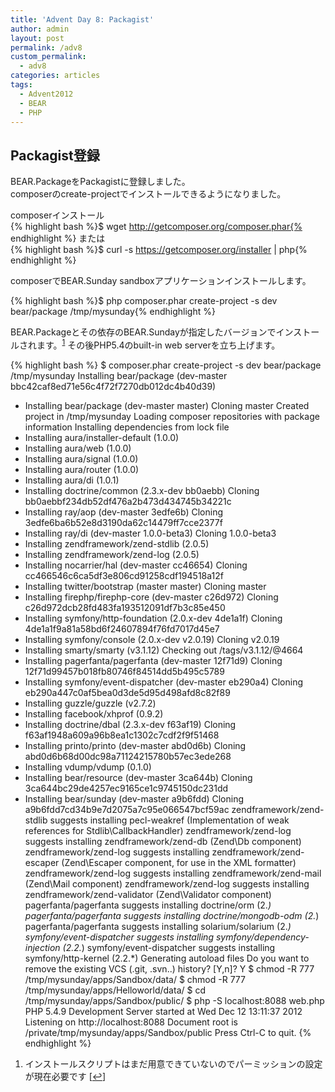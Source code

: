 ```yaml
---
title: 'Advent Day 8: Packagist'
author: admin
layout: post
permalink: /adv8
custom_permalink:
  - adv8
categories: articles
tags:
  - Advent2012
  - BEAR
  - PHP
---
```


## Packagist登録

BEAR.PackageをPackagistに登録しました。  
composerのcreate-projectでインストールできるようになりました。

composerインストール  
{% highlight bash %}$ wget http://getcomposer.org/composer.phar{% endhighlight %}
または  
{% highlight bash %}$ curl -s https://getcomposer.org/installer | php{% endhighlight %}

composerでBEAR.Sunday sandboxアプリケーションインストールします。

{% highlight bash %}$ php composer.phar create-project -s dev bear/package /tmp/mysunday{% endhighlight %}

BEAR.Packageとその依存のBEAR.Sundayが指定したバージョンでインストールされます。<sup><a href="#footnote_0_1385" id="identifier_0_1385" class="footnote-link footnote-identifier-link" title=" インストールスクリプトはまだ用意できていないのでパーミッションの設定が現在必要です">1</a></sup> その後PHP5.4のbuilt-in web serverを立ち上げます。

{% highlight bash %}
$ composer.phar create-project -s dev bear/package /tmp/mysunday
Installing bear/package (dev-master bbc42caf8ed71e56c4f72f7270db012dc4b40d39)
  - Installing bear/package (dev-master master)
    Cloning master
Created project in /tmp/mysunday
Loading composer repositories with package information
Installing dependencies from lock file
  - Installing aura/installer-default (1.0.0)
  - Installing aura/web (1.0.0)
  - Installing aura/signal (1.0.0)
  - Installing aura/router (1.0.0)
  - Installing aura/di (1.0.1)
  - Installing doctrine/common (2.3.x-dev bb0aebb)
    Cloning bb0aebbf234db52df476a2b473d434745b34221c
  - Installing ray/aop (dev-master 3edfe6b)
    Cloning 3edfe6ba6b52e8d3190da62c14479ff7cce2377f
  - Installing ray/di (dev-master 1.0.0-beta3)
    Cloning 1.0.0-beta3
  - Installing zendframework/zend-stdlib (2.0.5)
  - Installing zendframework/zend-log (2.0.5)
  - Installing nocarrier/hal (dev-master cc46654)
    Cloning cc466546c6ca5df3e806cd91258cdf194518a12f
  - Installing twitter/bootstrap (master master)
    Cloning master
  - Installing firephp/firephp-core (dev-master c26d972)
    Cloning c26d972dcb28fd483fa193512091df7b3c85e450
  - Installing symfony/http-foundation (2.0.x-dev 4de1a1f)
    Cloning 4de1a1f9a81a58bd6f24607894f76fd7017d45e7
  - Installing symfony/console (2.0.x-dev v2.0.19)
    Cloning v2.0.19
  - Installing smarty/smarty (v3.1.12)
    Checking out /tags/v3.1.12/@4664
  - Installing pagerfanta/pagerfanta (dev-master 12f71d9)
    Cloning 12f71d99457b018fb80746f84514dd5b495c5789
  - Installing symfony/event-dispatcher (dev-master eb290a4)
    Cloning eb290a447c0af5bea0d3de5d95d498afd8c82f89
  - Installing guzzle/guzzle (v2.7.2)
  - Installing facebook/xhprof (0.9.2)
  - Installing doctrine/dbal (2.3.x-dev f63af19)
    Cloning f63af1948a609a96b8ea1c1302c7cdf2f9f51468
  - Installing printo/printo (dev-master abd0d6b)
    Cloning abd0d6b68d00dc98a71124215780b57ec3ede268
  - Installing vdump/vdump (0.1.0)
  - Installing bear/resource (dev-master 3ca644b)
    Cloning 3ca644bc29de4257ec9165ce1c9745150dc231dd
  - Installing bear/sunday (dev-master a9b6fdd)
    Cloning a9b6fdd7cd34b9e7d2075a7c95e066547bcf59ac
zendframework/zend-stdlib suggests installing pecl-weakref (Implementation of weak references for Stdlib\CallbackHandler)
zendframework/zend-log suggests installing zendframework/zend-db (Zend\Db component)
zendframework/zend-log suggests installing zendframework/zend-escaper (Zend\Escaper component, for use in the XML formatter)
zendframework/zend-log suggests installing zendframework/zend-mail (Zend\Mail component)
zendframework/zend-log suggests installing zendframework/zend-validator (Zend\Validator component)
pagerfanta/pagerfanta suggests installing doctrine/orm (2.*)
pagerfanta/pagerfanta suggests installing doctrine/mongodb-odm (2.*)
pagerfanta/pagerfanta suggests installing solarium/solarium (2.*)
symfony/event-dispatcher suggests installing symfony/dependency-injection (2.2.*)
symfony/event-dispatcher suggests installing symfony/http-kernel (2.2.*)
Generating autoload files
Do you want to remove the existing VCS (.git, .svn..) history? [Y,n]? Y
$ chmod -R 777 /tmp/mysunday/apps/Sandbox/data/
$ chmod -R 777 /tmp/mysunday/apps/Helloworld/data/
$ cd /tmp/mysunday/apps/Sandbox/public/
$ php -S localhost:8088 web.php
PHP 5.4.9 Development Server started at Wed Dec 12 13:11:37 2012
Listening on http://localhost:8088
Document root is /private/tmp/mysunday/apps/Sandbox/public
Press Ctrl-C to quit.
{% endhighlight %}

<ol class="footnotes">
  <li id="footnote_0_1385" class="footnote">
    インストールスクリプトはまだ用意できていないのでパーミッションの設定が現在必要です [<a href="#identifier_0_1385" class="footnote-link footnote-back-link">&#8617;</a>]
  </li>
</ol>
